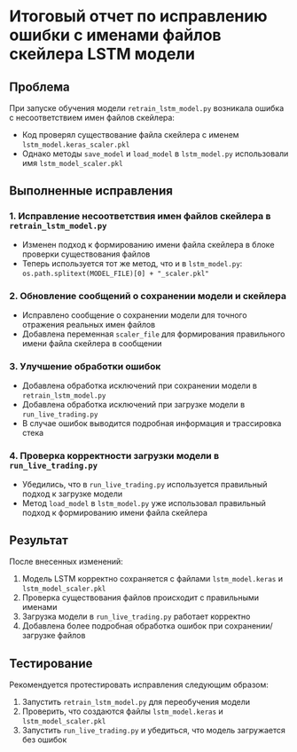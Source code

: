 # Итоговый отчет по исправлению ошибки с именами файлов скейлера LSTM модели

## Проблема
При запуске обучения модели `retrain_lstm_model.py` возникала ошибка с несоответствием имен файлов скейлера:
- Код проверял существование файла скейлера с именем `lstm_model.keras_scaler.pkl`
- Однако методы `save_model` и `load_model` в `lstm_model.py` использовали имя `lstm_model_scaler.pkl`

## Выполненные исправления

### 1. Исправление несоответствия имен файлов скейлера в `retrain_lstm_model.py`
- Изменен подход к формированию имени файла скейлера в блоке проверки существования файлов
- Теперь используется тот же метод, что и в `lstm_model.py`: `os.path.splitext(MODEL_FILE)[0] + "_scaler.pkl"`

### 2. Обновление сообщений о сохранении модели и скейлера
- Исправлено сообщение о сохранении модели для точного отражения реальных имен файлов
- Добавлена переменная `scaler_file` для формирования правильного имени файла скейлера в сообщении

### 3. Улучшение обработки ошибок
- Добавлена обработка исключений при сохранении модели в `retrain_lstm_model.py`
- Добавлена обработка исключений при загрузке модели в `run_live_trading.py`
- В случае ошибок выводится подробная информация и трассировка стека

### 4. Проверка корректности загрузки модели в `run_live_trading.py`
- Убедились, что в `run_live_trading.py` используется правильный подход к загрузке модели
- Метод `load_model` в `lstm_model.py` уже использовал правильный подход к формированию имени файла скейлера

## Результат
После внесенных изменений:
1. Модель LSTM корректно сохраняется с файлами `lstm_model.keras` и `lstm_model_scaler.pkl`
2. Проверка существования файлов происходит с правильными именами
3. Загрузка модели в `run_live_trading.py` работает корректно
4. Добавлена более подробная обработка ошибок при сохранении/загрузке файлов

## Тестирование
Рекомендуется протестировать исправления следующим образом:
1. Запустить `retrain_lstm_model.py` для переобучения модели
2. Проверить, что создаются файлы `lstm_model.keras` и `lstm_model_scaler.pkl`
3. Запустить `run_live_trading.py` и убедиться, что модель загружается без ошибок